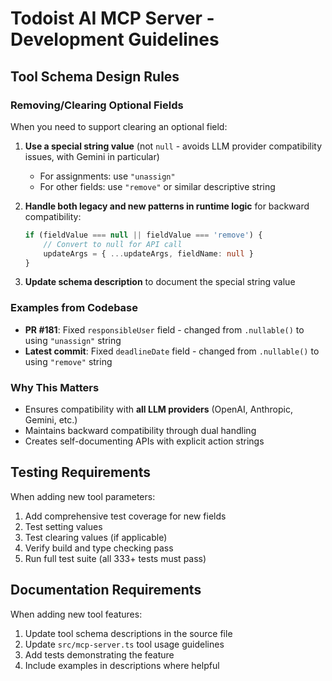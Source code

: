 # Todoist AI MCP Server - Development Guidelines

## Tool Schema Design Rules

### Removing/Clearing Optional Fields

When you need to support clearing an optional field:

1. **Use a special string value** (not `null` - avoids LLM provider compatibility issues, with Gemini in particular)
   - For assignments: use `"unassign"`
   - For other fields: use `"remove"` or similar descriptive string

2. **Handle both legacy and new patterns in runtime logic** for backward compatibility:
   ```typescript
   if (fieldValue === null || fieldValue === 'remove') {
       // Convert to null for API call
       updateArgs = { ...updateArgs, fieldName: null }
   }
   ```

3. **Update schema description** to document the special string value

### Examples from Codebase

- **PR #181**: Fixed `responsibleUser` field - changed from `.nullable()` to using `"unassign"` string
- **Latest commit**: Fixed `deadlineDate` field - changed from `.nullable()` to using `"remove"` string

### Why This Matters

- Ensures compatibility with **all LLM providers** (OpenAI, Anthropic, Gemini, etc.)
- Maintains backward compatibility through dual handling
- Creates self-documenting APIs with explicit action strings

## Testing Requirements

When adding new tool parameters:

1. Add comprehensive test coverage for new fields
2. Test setting values
3. Test clearing values (if applicable)
4. Verify build and type checking pass
5. Run full test suite (all 333+ tests must pass)

## Documentation Requirements

When adding new tool features:

1. Update tool schema descriptions in the source file
2. Update `src/mcp-server.ts` tool usage guidelines
3. Add tests demonstrating the feature
4. Include examples in descriptions where helpful
